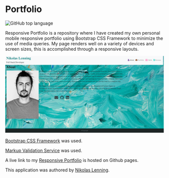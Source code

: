# Portfolio
![GitHub top language](https://img.shields.io/github/languages/top/nikolaslenning/responsive-portfolio)

Responsive Portfolio is a repository where I have created my own personal mobile responsive portfolio using Bootstrap CSS Framework to minimize the use of media queries. My page renders well on a variety of devices and screen sizes, this is accomplished through a responsive layouts. 

![Webpage screenshot](public/images/screenshot.png)

[Bootstrap CSS Framework](https://getbootstrap.com/) was used.

[Markup Validation Service](https://validator.w3.org/) was used.

A live link to my [Responsive Portfolio](https://nikolaslenning.github.io/responsive-portfolio/) is hosted on Github pages.

This application was authored by [Nikolas Lenning](https://github.com/nikolaslenning).